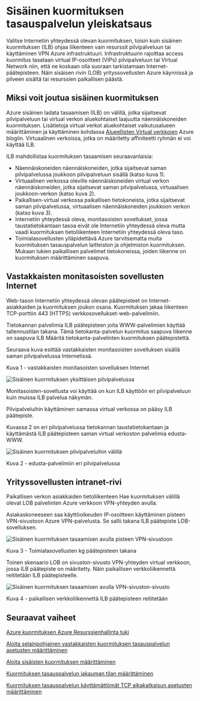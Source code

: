 
<properties
   pageTitle="Sisäinen kuormituksen yleiskatsaus | Microsoft Azure"
   description="Yleistä sisäinen kuormituksen ja niiden ominaisuuksista. Kuormituksen tasauspalvelun toiminta Azure ja mahdolliset skenaarioissa sisäinen päätepisteet määrittäminen"
   services="load-balancer"
   documentationCenter="na"
   authors="sdwheeler"
   manager="carmonm"
   editor="tysonn" />
<tags
   ms.service="load-balancer"
   ms.devlang="na"
   ms.topic="article"
   ms.tgt_pltfrm="na"
   ms.workload="infrastructure-services"
   ms.date="10/24/2016"
   ms.author="sewhee" />


# <a name="internal-load-balancer-overview"></a>Sisäinen kuormituksen tasauspalvelun yleiskatsaus

Valitse Internetiin yhteydessä olevan kuormituksen, toisin kuin sisäinen kuormituksen (ILB) ohjaa liikenteen vain resurssit pilvipalveluun tai käyttäminen VPN Azure infrastruktuuri. Infrastruktuurin rajoittaa access kuormitus tasataan virtual IP-osoitteet (VIPs) pilvipalveluun tai Virtual Network niin, että ne koskaan olla suoraan tarkistamaan Internet-päätepisteen. Näin sisäisen rivin (LOB) yrityssovellusten Azure käynnissä ja pilveen sisältä tai resurssien paikallisen päästä.

## <a name="why-you-may-need-an-internal-load-balancer"></a>Miksi voit joutua sisäinen kuormituksen

Azure sisäinen ladata tasaamisen (ILB) on välillä, jotka sijaitsevat pilvipalveluun tai virtual verkon aluekohtaiset laajuutta näennäiskoneiden kuormituksen. Lisätietoja virtual verkot aluekohtaiset vaikutusalueen määrittäminen ja käyttäminen kohdassa [Alueellisten Virtual verkkojen](https://azure.microsoft.com/blog/2014/05/14/regional-virtual-networks/) Azure blogiin. Virtuaalinen verkoissa, jotka on määritetty affiniteetti ryhmän ei voi käyttää ILB.

ILB mahdollistaa kuormituksen tasaamisen seuraavanlaisia:

- Näennäiskoneiden näennäiskoneiden, jotka sijaitsevat saman pilvipalvelussa joukkoon pilvipalveluun sisällä (katso kuva 1).
- Virtuaalinen verkossa oleville näennäiskoneiden virtual verkon näennäiskoneiden, jotka sijaitsevat saman pilvipalvelussa, virtuaalisen joukkoon-verkon (katso kuva 2).
- Paikallisen-virtual verkossa paikallisen tietokoneista, jotka sijaitsevat saman pilvipalvelussa, virtuaalisen näennäiskoneiden joukkoon verkon (katso kuva 3).
- Internetiin yhteydessä oleva, monitasoisten sovellukset, jossa taustatietokantaan tasoa eivät ole Internetiin yhteydessä oleva mutta vaadi kuormituksen tietoliikenteen Internetiin yhteydessä oleva taso.
- Toimialasovellusten ylläpidettävä Azure tarvitsematta muita kuormituksen tasauspalvelun laitteiston ja ohjelmiston kuormituksen. Mukaan lukien paikallisen palvelimet tietokoneissa, joiden liikenne on kuormituksen määrittäminen saapuva.

## <a name="internet-facing-multi-tier-applications"></a>Vastakkaisten monitasoisten sovellusten Internet


Web-tason Internetiin yhteydessä olevan päätepisteet on Internet-asiakkaiden ja kuormituksen joukon osana. Kuormituksen jakaa liikenteen TCP-porttiin 443 (HTTPS) verkkosovellukset-web-palvelimiin.

Tietokannan palvelimia ILB päätepisteen joita WWW-palvelimien käyttää tallennustilan takana. Tämä tietokanta-palvelun kuormitus saapuva liikenne on saapuva ILB Määritä tietokanta-palvelinten kuormituksen päätepistettä.

Seuraava kuva esittää vastakkaisten monitasoisten sovelluksen sisällä saman pilvipalvelussa Internetissä.

Kuva 1 - vastakkaisten monitasoisten sovelluksen Internet

![Sisäinen kuormituksen yksittäisen pilvipalvelussa](./media/load-balancer-internal-overview/IC736321.png)

Monitasoisten-sovellusta voi käyttää on kun ILB käyttöön eri pilvipalveluun kuin muissa ILB palvelua näkymän.

Pilvipalveluihin käyttäminen samassa virtual verkossa on pääsy ILB päätepiste.

Kuvassa 2 on eri pilvipalvelussa tietokannan taustatietokantaan ja käyttämästä ILB päätepisteen saman virtual verkoston palvelimia edusta-WWW.

![Sisäinen kuormituksen pilvipalveluihin välillä](./media/load-balancer-internal-overview/IC744147.png)

Kuva 2 - edusta-palvelimiin eri pilvipalvelussa

## <a name="intranet-line-of-business-applications"></a>Yrityssovellusten intranet-rivi

Paikallisen verkon asiakkaiden tietoliikenteen Hae kuormituksen välillä olevat LOB palvelinten Azure verkkoon VPN-yhteyden avulla.

Asiakaskoneeseen saa käyttöoikeuden IP-osoitteen käyttäminen pisteen VPN-sivustoon Azure VPN-palvelusta. Se sallii takana ILB päätepiste LOB-sovelluksen.

![Sisäinen kuormituksen tasaamisen avulla pisteen VPN-sivustoon](./media/load-balancer-internal-overview/IC744148.png)

Kuva 3 - Toimialasovellusten kg päätepisteen takana

Toinen skenaario LOB on sivuston-sivusto VPN-yhteyden virtual verkkoon, jossa ILB päätepiste on määritetty. Näin paikallisen verkkoliikennettä reititetään ILB päätepisteelle.

![Sisäinen kuormituksen tasaamisen avulla VPN-sivuston-sivusto](./media/load-balancer-internal-overview/IC744150.png)

Kuva 4 - paikallisen verkkoliikennettä ILB päätepisteen reititetään


## <a name="next-steps"></a>Seuraavat vaiheet

[Azure kuormituksen Azure Resurssienhallinta tuki](load-balancer-arm.md)

[Aloita selainpohjainen vastakkaisten kuormituksen tasauspalvelun asetusten määrittäminen](load-balancer-get-started-internet-arm-ps.md)

[Aloita sisäisten kuormituksen määrittäminen](load-balancer-get-started-ilb-arm-ps.md)

[Kuormituksen tasauspalvelun jakauman tilan määrittäminen](load-balancer-distribution-mode.md)

[Kuormituksen tasauspalvelun käyttämättömät TCP aikakatkaisun asetusten määrittäminen](load-balancer-tcp-idle-timeout.md)

